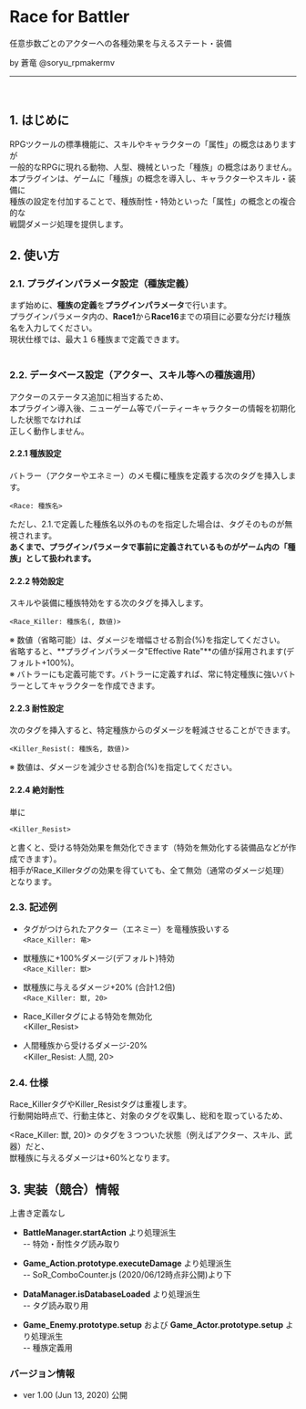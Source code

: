# Race for Battler
任意歩数ごとのアクターへの各種効果を与えるステート・装備

by 蒼竜 @soryu_rpmakermv

-------------------------------------------------

<br>

## 1. はじめに
RPGツクールの標準機能に、スキルやキャラクターの「属性」の概念はありますが<br>
一般的なRPGに現れる動物、人型、機械といった「種族」の概念はありません。<br>
本プラグインは、ゲームに「種族」の概念を導入し、キャラクターやスキル・装備に<br>
種族の設定を付加することで、種族耐性・特効といった「属性」の概念との複合的な<br>
戦闘ダメージ処理を提供します。<br>



## 2. 使い方
### 2.1. プラグインパラメータ設定（種族定義）

まず始めに、**種族の定義**を**プラグインパラメータ**で行います。<br>
プラグインパラメータ内の、**Race1**から**Race16**までの項目に必要な分だけ種族名を入力してください。<br>
現状仕様では、最大１６種族まで定義できます。<br><br>






### 2.2. データベース設定（アクター、スキル等への種族適用）
アクターのステータス追加に相当するため、<br>
本プラグイン導入後、ニューゲーム等でパーティーキャラクターの情報を初期化した状態でなければ<br>
正しく動作しません。

#### 2.2.1 種族設定

バトラー（アクターやエネミー）のメモ欄に種族を定義する次のタグを挿入します。
 
 ```<Race: 種族名>```<br>
 
 ただし、2.1.で定義した種族名以外のものを指定した場合は、タグそのものが無視されます。<br>
 **あくまで、プラグインパラメータで事前に定義されているものがゲーム内の「種族」として扱われます。**
 
#### 2.2.2 特効設定


スキルや装備に種族特効をする次のタグを挿入します。

```<Race_Killer: 種族名(, 数値)>```<br>
 
※ 数値（省略可能）は、ダメージを増幅させる割合(%)を指定してください。<br>
   省略すると、**プラグインパラメータ"Effective Rate"**の値が採用されます(デフォルト+100%)。<br>
※ バトラーにも定義可能です。バトラーに定義すれば、常に特定種族に強いバトラーとしてキャラクターを作成できます。<br>

#### 2.2.3 耐性設定

次のタグを挿入すると、特定種族からのダメージを軽減させることができます。<br>

```<Killer_Resist(: 種族名, 数値)>```<br>

※ 数値は、ダメージを減少させる割合(%)を指定してください。<br>

#### 2.2.4 絶対耐性
単に

```<Killer_Resist>```

と書くと、受ける特効効果を無効化できます（特効を無効化する装備品などが作成できます）。<br>
相手がRace_Killerタグの効果を得ていても、全て無効（通常のダメージ処理）となります。


### 2.3. 記述例
- タグがつけられたアクター（エネミー）を竜種族扱いする<br>
```<Race_Killer: 竜>```<br>

- 獣種族に+100%ダメージ(デフォルト)特効<br>
```<Race_Killer: 獣>```<br>

- 獣種族に与えるダメージ+20% (合計1.2倍)<br>
```<Race_Killer: 獣, 20>```<br>


- Race_Killerタグによる特効を無効化<br>
<Killer_Resist>

- 人間種族から受けるダメージ-20%<br>
<Killer_Resist: 人間, 20>


### 2.4. 仕様

Race_KillerタグやKiller_Resistタグは重複します。<br>
行動開始時点で、行動主体と、対象のタグを収集し、総和を取っているため、<br>

<Race_Killer: 獣, 20)> のタグを３つついた状態（例えばアクター、スキル、武器）だと、<br>
獣種族に与えるダメージは+60%となります。

## 3. 実装（競合）情報<br>
上書き定義なし<br>

- **BattleManager.startAction** より処理派生<br>
-- 特効・耐性タグ読み取り<br>

- **Game_Action.prototype.executeDamage** より処理派生<br>
-- SoR_ComboCounter.js (2020/06/12時点非公開)より下<br>

- **DataManager.isDatabaseLoaded**  より処理派生<br>
-- タグ読み取り用<br>

- **Game_Enemy.prototype.setup** および **Game_Actor.prototype.setup** より処理派生<br>
-- 種族定義用<br>


### バージョン情報
 - ver 1.00  (Jun 13, 2020)   公開
